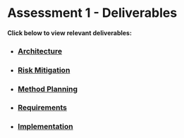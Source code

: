 <html>
  <head>
        <h1>Assessment 1 - Deliverables</h1>
      <h4>Click below to view relevant deliverables:</h4>
  </head>
  <body>
    <nav>
      <ul>
        <li><h3><a href="Architecture.md">Architecture</a></h3></li>
        <li><h3><a href="RiskMitigation.md">Risk Mitigation</a></h3></li>
        <li><h3><a href="MethodPlanning.md">Method Planning</a></h3></li>
        <li><h3><a href="Requirements.md">Requirements</a></h3></li>
        <li><h3><a href="Implementation.md">Implementation</a></h3></li>
      </ul>
    </nav>
  </body>
</html>

